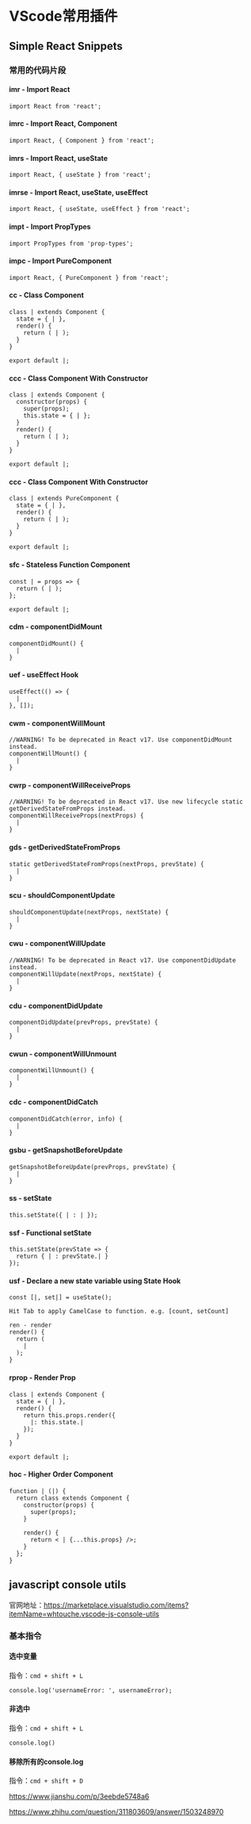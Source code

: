 # VScode常用插件

## Simple React Snippets


### 常用的代码片段

#### imr - Import React
```
import React from 'react';
```

#### imrc - Import React, Component
```
import React, { Component } from 'react';
```

#### imrs - Import React, useState
```
import React, { useState } from 'react';
```
#### imrse - Import React, useState, useEffect
```
import React, { useState, useEffect } from 'react';
```

#### impt - Import PropTypes
```
import PropTypes from 'prop-types';
```

#### impc - Import PureComponent
```
import React, { PureComponent } from 'react';
```

#### cc - Class Component
```
class | extends Component {
  state = { | },
  render() {
    return ( | );
  }
}

export default |;
```
#### ccc - Class Component With Constructor
```
class | extends Component {
  constructor(props) {
    super(props);
    this.state = { | };
  }
  render() {
    return ( | );
  }
}

export default |;
```

#### ccc - Class Component With Constructor
```
class | extends PureComponent {
  state = { | },
  render() {
    return ( | );
  }
}

export default |;
```

#### sfc - Stateless Function Component
```
const | = props => {
  return ( | );
};

export default |;
```

#### cdm - componentDidMount
```
componentDidMount() {
  |
}
```
#### uef - useEffect Hook
```
useEffect(() => {
  |
}, []);
```

#### cwm - componentWillMount
```
//WARNING! To be deprecated in React v17. Use componentDidMount instead.
componentWillMount() {
  |
}
```

#### cwrp - componentWillReceiveProps
```
//WARNING! To be deprecated in React v17. Use new lifecycle static getDerivedStateFromProps instead.
componentWillReceiveProps(nextProps) {
  |
}
```

#### gds - getDerivedStateFromProps
```
static getDerivedStateFromProps(nextProps, prevState) {
  |
}
```
#### scu - shouldComponentUpdate
```
shouldComponentUpdate(nextProps, nextState) {
  |
}
```
#### cwu - componentWillUpdate
```
//WARNING! To be deprecated in React v17. Use componentDidUpdate instead.
componentWillUpdate(nextProps, nextState) {
  |
}
```
#### cdu - componentDidUpdate
```
componentDidUpdate(prevProps, prevState) {
  |
}
```
#### cwun - componentWillUnmount
```
componentWillUnmount() {
  |
}
```
#### cdc - componentDidCatch
```
componentDidCatch(error, info) {
  |
}
```
#### gsbu - getSnapshotBeforeUpdate
```
getSnapshotBeforeUpdate(prevProps, prevState) {
  |
}
```
#### ss - setState
```
this.setState({ | : | });
```
#### ssf - Functional setState
```
this.setState(prevState => {
  return { | : prevState.| }
});
```
#### usf - Declare a new state variable using State Hook
```
const [|, set|] = useState();

Hit Tab to apply CamelCase to function. e.g. [count, setCount]

ren - render
render() {
  return (
    |
  );
}
```
#### rprop - Render Prop
```
class | extends Component {
  state = { | },
  render() {
    return this.props.render({
      |: this.state.|
    });
  }
}

export default |;
```

#### hoc - Higher Order Component
```
function | (|) {
  return class extends Component {
    constructor(props) {
      super(props);
    }

    render() {
      return < | {...this.props} />;
    }
  };
}
```


## javascript console utils
官网地址：https://marketplace.visualstudio.com/items?itemName=whtouche.vscode-js-console-utils

### 基本指令

#### 选中变量

指令：`cmd + shift + L`
```
console.log('usernameError: ', usernameError);
```

#### 非选中
指令：`cmd + shift + L`

```
console.log()
```

#### 移除所有的console.log
指令：`cmd + shift + D`






https://www.jianshu.com/p/3eebde5748a6

https://www.zhihu.com/question/311803609/answer/1503248970
